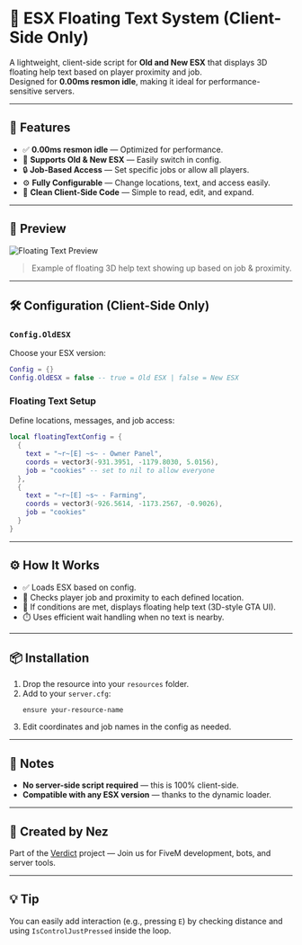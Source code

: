 # 🧠 ESX Floating Text System (Client-Side Only)

A lightweight, client-side script for **Old and New ESX** that displays 3D floating help text based on player proximity and job.  
Designed for **0.00ms resmon idle**, making it ideal for performance-sensitive servers.

---

## 🚀 Features

- ✅ **0.00ms resmon idle** — Optimized for performance.
- 🔁 **Supports Old & New ESX** — Easily switch in config.
- 🔒 **Job-Based Access** — Set specific jobs or allow all players.
- ⚙️ **Fully Configurable** — Change locations, text, and access easily.
- 🧼 **Clean Client-Side Code** — Simple to read, edit, and expand.

---

## 📸 Preview

![Floating Text Preview]([https://your-image-link-or-gif-here.com](https://files.catbox.moe/f146tr))

> Example of floating 3D help text showing up based on job & proximity.

---

## 🛠️ Configuration (Client-Side Only)

### `Config.OldESX`
Choose your ESX version:
```lua
Config = {}
Config.OldESX = false -- true = Old ESX | false = New ESX
```

### Floating Text Setup
Define locations, messages, and job access:
```lua
local floatingTextConfig = {
  {
    text = "~r~[E] ~s~ - Owner Panel",
    coords = vector3(-931.3951, -1179.8030, 5.0156),
    job = "cookies" -- set to nil to allow everyone
  },
  {
    text = "~r~[E] ~s~ - Farming",
    coords = vector3(-926.5614, -1173.2567, -0.9026),
    job = "cookies"
  }
}
```

---

## ⚙️ How It Works

- ✅ Loads ESX based on config.
- 🧍 Checks player job and proximity to each defined location.
- 💬 If conditions are met, displays floating help text (3D-style GTA UI).
- ⏱️ Uses efficient wait handling when no text is nearby.

---

## 📦 Installation

1. Drop the resource into your `resources` folder.
2. Add to your `server.cfg`:
   ```
   ensure your-resource-name
   ```
3. Edit coordinates and job names in the config as needed.

---

## 📎 Notes

- **No server-side script required** — this is 100% client-side.
- **Compatible with any ESX version** — thanks to the dynamic loader.

---

## 👤 Created by Nez

Part of the [Verdict](https://discord.gg/vdct) project — Join us for FiveM development, bots, and server tools.

---

## 💡 Tip

You can easily add interaction (e.g., pressing `E`) by checking distance and using `IsControlJustPressed` inside the loop.
```
